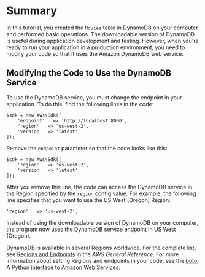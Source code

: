 # Summary<a name="GettingStarted.PHP.Summary"></a>

In this tutorial, you created the `Movies` table in DynamoDB on your computer and performed basic operations\. The downloadable version of DynamoDB is useful during application development and testing\. However, when you're ready to run your application in a production environment, you need to modify your code so that it uses the Amazon DynamoDB web service\. 

## Modifying the Code to Use the DynamoDB Service<a name="GettingStarted.Summary.MovingToDDB"></a>

To use the DynamoDB service, you must change the endpoint in your application\. To do this, find the following lines in the code:

```
$sdk = new Aws\Sdk([
    'endpoint'   => 'http://localhost:8000',
    'region'   => 'us-west-2',
    'version'  => 'latest'
]);
```

Remove the `endpoint` parameter so that the code looks like this:

```
$sdk = new Aws\Sdk([
    'region'   => 'us-west-2',
    'version'  => 'latest'
]);
```

After you remove this line, the code can access the DynamoDB service in the Region specified by the `region` config value\. For example, the following line specifies that you want to use the US West \(Oregon\) Region:

```
'region'   => 'us-west-2',
```

Instead of using the downloadable version of DynamoDB on your computer, the program now uses the DynamoDB service endpoint in US West \(Oregon\)\.

DynamoDB is available in several Regions worldwide\. For the complete list, see [Regions and Endpoints](https://docs.aws.amazon.com/general/latest/gr/rande.html) in the *AWS General Reference*\. For more information about setting Regions and endpoints in your code, see the [boto: A Python interface to Amazon Web Services](http://boto.readthedocs.org/en/latest/)\.